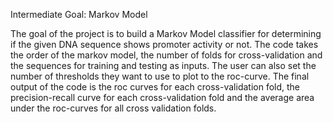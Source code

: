 Intermediate Goal: Markov Model


The goal of the project is to build a Markov Model classifier for determining if the given DNA sequence shows promoter activity or not. 
The code takes the order of the markov model, the number of folds for cross-validation and the sequences for training and testing as inputs. The user can also set the number of thresholds they want to use to plot to the roc-curve. 
The final output of the code is the roc curves for each cross-validation fold, the precision-recall curve for each cross-validation fold and the average area under the roc-curves for all cross validation folds. 
